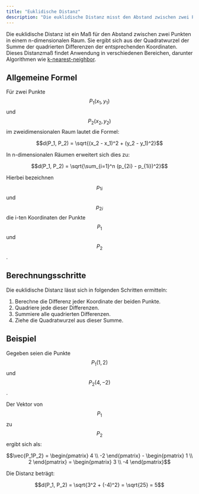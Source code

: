 ```yaml
---
title: "Euklidische Distanz"
description: "Die euklidische Distanz misst den Abstand zwischen zwei Punkten in einem n-dimensionalen Raum. Sie wird berechnet als Quadratwurzel der Summe der quadrierten Differenzen der Koordinaten. Dieses Maß wird häufig in Algorithmen wie [k-nearest-neighbor](/open-fidup/lerninhalte/k-nearest-neighbor) verwendet."
---
```


Die euklidische Distanz ist ein Maß für den Abstand zwischen zwei Punkten in einem n-dimensionalen Raum. Sie ergibt sich aus der Quadratwurzel der Summe der quadrierten Differenzen der entsprechenden Koordinaten. Dieses Distanzmaß findet Anwendung in verschiedenen Bereichen, darunter Algorithmen wie [k-nearest-neighbor](/open-fidup/lerninhalte/k-nearest-neighbor).

## Allgemeine Formel

Für zwei Punkte $$P_1(x_1, y_1)$$ und $$P_2(x_2, y_2)$$ im zweidimensionalen Raum lautet die Formel:

$$d(P_1, P_2) = \sqrt{(x_2 - x_1)^2 + (y_2 - y_1)^2}$$

In n-dimensionalen Räumen erweitert sich dies zu:

$$d(P_1, P_2) = \sqrt{\sum_{i=1}^n (p_{2i} - p_{1i})^2}$$

Hierbei bezeichnen $$p_{1i}$$ und $$p_{2i}$$ die i-ten Koordinaten der Punkte $$P_1$$ und $$P_2$$.

## Berechnungsschritte

Die euklidische Distanz lässt sich in folgenden Schritten ermitteln:

1. Berechne die Differenz jeder Koordinate der beiden Punkte.
2. Quadriere jede dieser Differenzen.
3. Summiere alle quadrierten Differenzen.
4. Ziehe die Quadratwurzel aus dieser Summe.

## Beispiel

Gegeben seien die Punkte $$P_1(1, 2)$$ und $$P_2(4, -2)$$.

Der Vektor von $$P_1$$ zu $$P_2$$ ergibt sich als:

$$\vec{P_1P_2} = \begin{pmatrix} 4 \\ -2 \end{pmatrix} - \begin{pmatrix} 1 \\ 2 \end{pmatrix} = \begin{pmatrix} 3 \\ -4 \end{pmatrix}$$

Die Distanz beträgt:

$$d(P_1, P_2) = \sqrt{3^2 + (-4)^2} = \sqrt{25} = 5$$